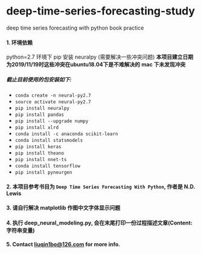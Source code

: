 # deep-time-series-forecasting-study
deep time series forecasting with python book practice
#### 1. 环境依赖 
python=2.7 环境下 pip 安装 neuralpy (需要解决一些冲突问题) 
**本项目建立日期为2019/11/19时这些冲突在ubuntu18.04下是不难解决的**
**mac 下未发现冲突**
##### 截止目前使用的包安装如下:
* `conda create -n neural-py2.7`
* `source activate neural-py2.7`
* `pip install neuralpy`
* `pip install pandas`
* `pip install --upgrade numpy`
* `pip install xlrd`
* `conda install -c anaconda scikit-learn`
* `conda install statsmodels`
* `pip install keras`
* `pip install theano`
* `pip install nnet-ts`
* `conda install tensorflow`
* `pip install pyneurgen`

#### 2. 本项目参考书目为 `Deep Time Series Forecasting With Python`, 作者是 N.D. Lewis
#### 3. 请自行解决 matplotlib 作图中文字体显示问题
#### 4. 执行 deep_neural_modeling.py, 会在末尾打印一份过程描述文章(Content:字符串变量)
#### 5. Contact liuqin1bo@126.com for more info.
